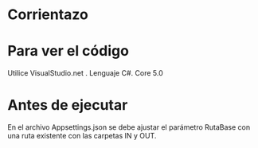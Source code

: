Corrientazo
============

# Para ver el código

Utilice VisualStudio.net . Lenguaje C#. Core 5.0

# Antes de ejecutar

En el archivo Appsettings.json se debe ajustar el parámetro RutaBase con una ruta existente con las carpetas IN y OUT.

